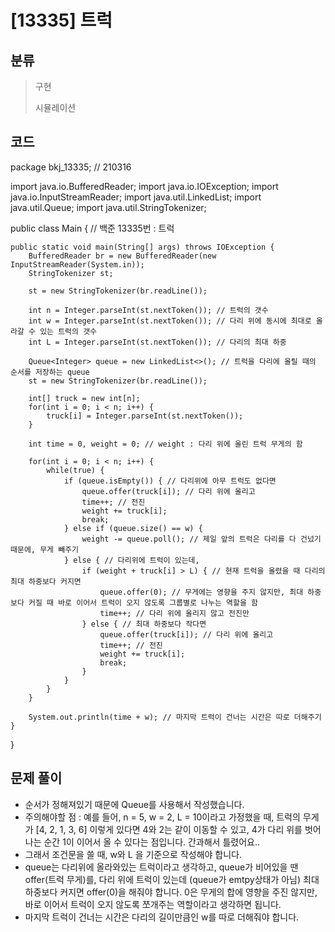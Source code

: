 # [13335] 트럭

## 분류
> 구현
>
> 시뮬레이션

## 코드
package bkj_13335; // 210316

import java.io.BufferedReader;
import java.io.IOException;
import java.io.InputStreamReader;
import java.util.LinkedList;
import java.util.Queue;
import java.util.StringTokenizer;

public class Main { // 백준 13335번 : 트럭

	public static void main(String[] args) throws IOException {
		BufferedReader br = new BufferedReader(new InputStreamReader(System.in));
		StringTokenizer st;
		
		st = new StringTokenizer(br.readLine());
		
		int n = Integer.parseInt(st.nextToken()); // 트럭의 갯수
		int w = Integer.parseInt(st.nextToken()); // 다리 위에 동시에 최대로 올라갈 수 있는 트럭의 갯수
		int L = Integer.parseInt(st.nextToken()); // 다리의 최대 하중
		
		Queue<Integer> queue = new LinkedList<>(); // 트럭을 다리에 올릴 때의 순서를 저장하는 queue
		st = new StringTokenizer(br.readLine());
		
		int[] truck = new int[n];
		for(int i = 0; i < n; i++) {
			truck[i] = Integer.parseInt(st.nextToken());
		}
		
		int time = 0, weight = 0; // weight : 다리 위에 올린 트럭 무게의 함
		
		for(int i = 0; i < n; i++) {
			while(true) {
				if (queue.isEmpty()) { // 다리위에 아무 트럭도 없다면
					queue.offer(truck[i]); // 다리 위에 올리고
					time++; // 전진
					weight += truck[i];
					break;
				} else if (queue.size() == w) {
					weight -= queue.poll(); // 제일 앞의 트럭은 다리를 다 건넜기 때문에, 무게 빼주기
				} else { // 다리위에 트럭이 있는데,
					if (weight + truck[i] > L) { // 현재 트럭을 올렸을 때 다리의 최대 하중보다 커지면
						queue.offer(0); // 무게에는 영향을 주지 않지만, 최대 하중보다 커질 때 바로 이어서 트럭이 오지 않도록 그룹별로 나누는 역할을 함
						time++; // 다리 위에 올리지 않고 전진만
					} else { // 최대 하중보다 작다면
						queue.offer(truck[i]); // 다리 위에 올리고
						time++; // 전진
						weight += truck[i];
						break;
					}
				}
			}
		}
		
		System.out.println(time + w); // 마지막 트럭이 건너는 시간은 따로 더해주기
	}

}


## 문제 풀이
- 순서가 정해져있기 때문에 Queue를 사용해서 작성했습니다.
- 주의해야할 점 : 예를 들어, n = 5, w = 2, L = 10이라고 가정했을 때, 트럭의 무게가 [4, 2, 1, 3, 6] 이렇게 있다면 4와 2는 같이 이동할 수 있고, 4가 다리 위를 벗어나는 순간 1이 이어서 올 수 있다는 점입니다. 간과해서 틀렸어요..
- 그래서 조건문을 쓸 때, w와 L 을 기준으로 작성해야 합니다.
- queue는 다리위에 올라와있는 트럭이라고 생각하고, queue가 비어있을 땐 offer(트럭 무게)를, 다리 위에 트럭이 있는데 (queue가 emtpy상태가 아님) 최대 하중보다 커지면 offer(0)을 해줘야 합니다. 0은 무게의 합에 영향을 주진 않지만, 바로 이어서 트럭이 오지 않도록 쪼개주는 역할이라고 생각하면 됩니다.
- 마지막 트럭이 건너는 시간은 다리의 길이만큼인 w를 따로 더해줘야 합니다.
